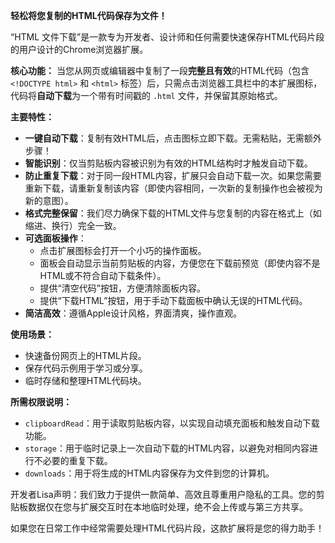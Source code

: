 **轻松将您复制的HTML代码保存为文件！**

“HTML 文件下载”是一款专为开发者、设计师和任何需要快速保存HTML代码片段的用户设计的Chrome浏览器扩展。

**核心功能：**
当您从网页或编辑器中复制了一段**完整且有效**的HTML代码（包含 `<!DOCTYPE html>` 和 `<html>` 标签）后，只需点击浏览器工具栏中的本扩展图标，代码将**自动下载**为一个带有时间戳的 `.html` 文件，并保留其原始格式。

**主要特性：**

*   **一键自动下载**：复制有效HTML后，点击图标立即下载。无需粘贴，无需额外步骤！
*   **智能识别**：仅当剪贴板内容被识别为有效的HTML结构时才触发自动下载。
*   **防止重复下载**：对于同一段HTML内容，扩展只会自动下载一次。如果您需要重新下载，请重新复制该内容（即使内容相同，一次新的复制操作也会被视为新的意图）。
*   **格式完整保留**：我们尽力确保下载的HTML文件与您复制的内容在格式上（如缩进、换行）完全一致。
*   **可选面板操作**：
    *   点击扩展图标会打开一个小巧的操作面板。
    *   面板会自动显示当前剪贴板的内容，方便您在下载前预览（即使内容不是HTML或不符合自动下载条件）。
    *   提供“清空代码”按钮，方便清除面板内容。
    *   提供“下载HTML”按钮，用于手动下载面板中确认无误的HTML代码。
*   **简洁高效**：遵循Apple设计风格，界面清爽，操作直观。

**使用场景：**

*   快速备份网页上的HTML片段。
*   保存代码示例用于学习或分享。
*   临时存储和整理HTML代码块。

**所需权限说明：**

*   `clipboardRead`：用于读取剪贴板内容，以实现自动填充面板和触发自动下载功能。
*   `storage`：用于临时记录上一次自动下载的HTML内容，以避免对相同内容进行不必要的重复下载。
*   `downloads`：用于将生成的HTML内容保存为文件到您的计算机。

开发者Lisa声明：我们致力于提供一款简单、高效且尊重用户隐私的工具。您的剪贴板数据仅在您与扩展交互时在本地临时处理，绝不会上传或与第三方共享。

如果您在日常工作中经常需要处理HTML代码片段，这款扩展将是您的得力助手！